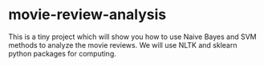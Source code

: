 movie-review-analysis
=====================

This is a tiny project which will show you how to use Naive Bayes and SVM methods to analyze the movie reviews. We will use NLTK and sklearn python packages for computing.
